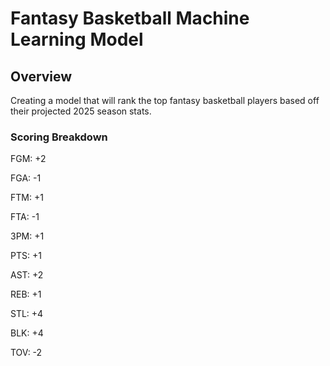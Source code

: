 # Fantasy Basketball Machine Learning Model
## Overview
Creating a model that will rank the top fantasy basketball players based off their projected 2025 season stats.
### Scoring Breakdown
FGM: +2

FGA: -1

FTM: +1

FTA: -1

3PM: +1

PTS: +1

AST: +2

REB: +1

STL: +4

BLK: +4

TOV: -2
